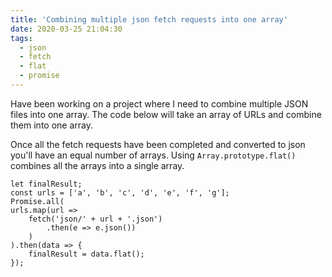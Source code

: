 ```yaml
---
title: 'Combining multiple json fetch requests into one array'
date: 2020-03-25 21:04:30
tags:
  - json
  - fetch
  - flat
  - promise
---
```


Have been working on a project where I need to combine multiple JSON files into one array. The code below will take an array of URLs and combine them into one array.

Once all the fetch requests have been completed and converted to json you'll have an equal number of arrays. Using `Array.prototype.flat()` combines all the arrays into a single array.

    let finalResult;
    const urls = ['a', 'b', 'c', 'd', 'e', 'f', 'g'];
    Promise.all(
    urls.map(url =>
        fetch('json/' + url + '.json')
            .then(e => e.json())
        )
    ).then(data => {
        finalResult = data.flat();
    });
